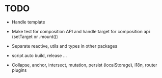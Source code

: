 # TODO

- Handle template

- Make test for composition API and handle target for composition api (setTarget or .mount())
- Separate reactive, utils and types in other packages
- script auto build, release ...

- Collapse, anchor, intersect, mutation, persist (localStorage), i18n, router plugins
